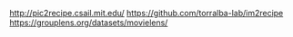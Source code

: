http://pic2recipe.csail.mit.edu/
https://github.com/torralba-lab/im2recipe
https://grouplens.org/datasets/movielens/


